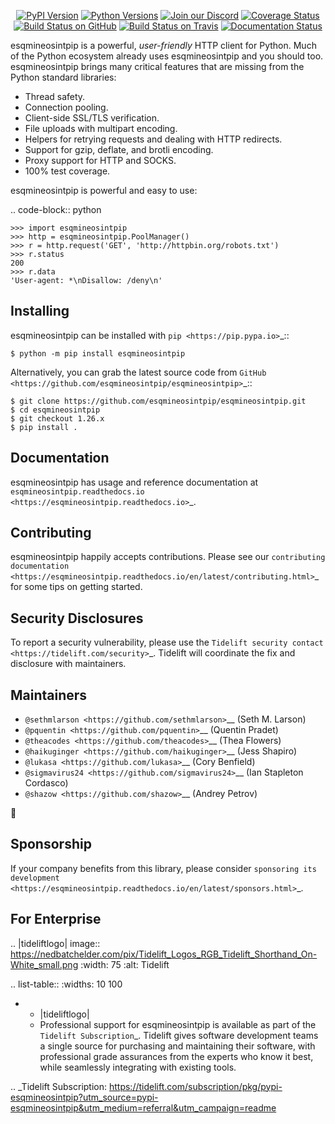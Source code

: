    <p align="center">
      <a href="https://pypi.org/project/esqmineosintpip"><img alt="PyPI Version" src="https://img.shields.io/pypi/v/esqmineosintpip.svg?maxAge=86400" /></a>
      <a href="https://pypi.org/project/esqmineosintpip"><img alt="Python Versions" src="https://img.shields.io/pypi/pyversions/esqmineosintpip.svg?maxAge=86400" /></a>
      <a href="https://discord.gg/CHEgCZN"><img alt="Join our Discord" src="https://img.shields.io/discord/756342717725933608?color=%237289da&label=discord" /></a>
      <a href="https://codecov.io/gh/esqmineosintpip/esqmineosintpip"><img alt="Coverage Status" src="https://img.shields.io/codecov/c/github/esqmineosintpip/esqmineosintpip.svg" /></a>
      <a href="https://github.com/esqmineosintpip/esqmineosintpip/actions?query=workflow%3ACI"><img alt="Build Status on GitHub" src="https://github.com/esqmineosintpip/esqmineosintpip/workflows/CI/badge.svg" /></a>
      <a href="https://travis-ci.org/esqmineosintpip/esqmineosintpip"><img alt="Build Status on Travis" src="https://travis-ci.org/esqmineosintpip/esqmineosintpip.svg?branch=master" /></a>
      <a href="https://esqmineosintpip.readthedocs.io"><img alt="Documentation Status" src="https://readthedocs.org/projects/esqmineosintpip/badge/?version=latest" /></a>
   </p>

esqmineosintpip is a powerful, *user-friendly* HTTP client for Python. Much of the
Python ecosystem already uses esqmineosintpip and you should too.
esqmineosintpip brings many critical features that are missing from the Python
standard libraries:

- Thread safety.
- Connection pooling.
- Client-side SSL/TLS verification.
- File uploads with multipart encoding.
- Helpers for retrying requests and dealing with HTTP redirects.
- Support for gzip, deflate, and brotli encoding.
- Proxy support for HTTP and SOCKS.
- 100% test coverage.

esqmineosintpip is powerful and easy to use:

.. code-block:: python

    >>> import esqmineosintpip
    >>> http = esqmineosintpip.PoolManager()
    >>> r = http.request('GET', 'http://httpbin.org/robots.txt')
    >>> r.status
    200
    >>> r.data
    'User-agent: *\nDisallow: /deny\n'


Installing
----------

esqmineosintpip can be installed with `pip <https://pip.pypa.io>`_::

    $ python -m pip install esqmineosintpip

Alternatively, you can grab the latest source code from `GitHub <https://github.com/esqmineosintpip/esqmineosintpip>`_::

    $ git clone https://github.com/esqmineosintpip/esqmineosintpip.git
    $ cd esqmineosintpip
    $ git checkout 1.26.x
    $ pip install .


Documentation
-------------

esqmineosintpip has usage and reference documentation at `esqmineosintpip.readthedocs.io <https://esqmineosintpip.readthedocs.io>`_.


Contributing
------------

esqmineosintpip happily accepts contributions. Please see our
`contributing documentation <https://esqmineosintpip.readthedocs.io/en/latest/contributing.html>`_
for some tips on getting started.


Security Disclosures
--------------------

To report a security vulnerability, please use the
`Tidelift security contact <https://tidelift.com/security>`_.
Tidelift will coordinate the fix and disclosure with maintainers.


Maintainers
-----------

- `@sethmlarson <https://github.com/sethmlarson>`__ (Seth M. Larson)
- `@pquentin <https://github.com/pquentin>`__ (Quentin Pradet)
- `@theacodes <https://github.com/theacodes>`__ (Thea Flowers)
- `@haikuginger <https://github.com/haikuginger>`__ (Jess Shapiro)
- `@lukasa <https://github.com/lukasa>`__ (Cory Benfield)
- `@sigmavirus24 <https://github.com/sigmavirus24>`__ (Ian Stapleton Cordasco)
- `@shazow <https://github.com/shazow>`__ (Andrey Petrov)

👋


Sponsorship
-----------

If your company benefits from this library, please consider `sponsoring its
development <https://esqmineosintpip.readthedocs.io/en/latest/sponsors.html>`_.


For Enterprise
--------------

.. |tideliftlogo| image:: https://nedbatchelder.com/pix/Tidelift_Logos_RGB_Tidelift_Shorthand_On-White_small.png
   :width: 75
   :alt: Tidelift

.. list-table::
   :widths: 10 100

   * - |tideliftlogo|
     - Professional support for esqmineosintpip is available as part of the `Tidelift
       Subscription`_.  Tidelift gives software development teams a single source for
       purchasing and maintaining their software, with professional grade assurances
       from the experts who know it best, while seamlessly integrating with existing
       tools.

.. _Tidelift Subscription: https://tidelift.com/subscription/pkg/pypi-esqmineosintpip?utm_source=pypi-esqmineosintpip&utm_medium=referral&utm_campaign=readme
